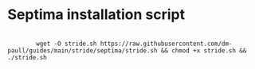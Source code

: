 <h1>Septima installation script</h1>

<pre>
    <code>
        wget -O stride.sh https://raw.githubusercontent.com/dm-paull/guides/main/stride/septima/stride.sh && chmod +x stride.sh && ./stride.sh
    </code>
</pre>